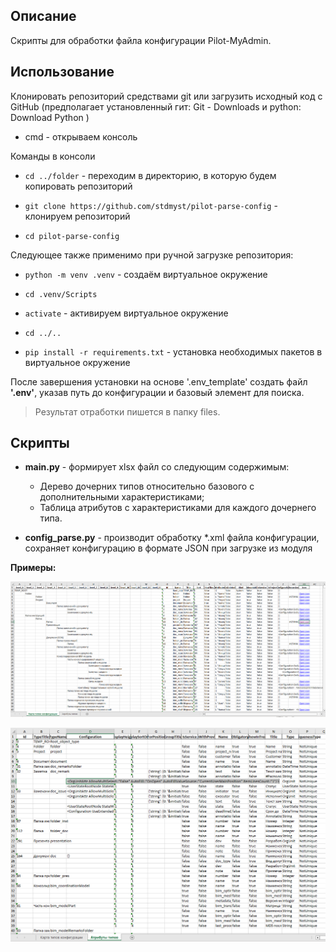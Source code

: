 ## Описание
Скрипты для обработки файла конфигурации Pilot-MyAdmin.

## Использование

Клонировать репозиторий средствами git или загрузить исходный код с GitHub (предполагает установленный гит: Git - Downloads и python: Download Python )

- cmd - открываем консоль

Команды в консоли

- `cd ../folder` - переходим в директорию, в которую будем копировать репозиторий

- `git clone https://github.com/stdmyst/pilot-parse-config` - клонируем репозиторий

- `cd pilot-parse-config`

Следующее также применимо при ручной загрузке репозитория:

- `python -m venv .venv` - создаём виртуальное окружение

- `cd .venv/Scripts`

- `activate` - активируем виртуальное окружение

- `cd ../..`

- `pip install -r requirements.txt` - установка необходимых пакетов в виртуальное окружение

После завершения установки на основе '.env_template' создать файл **'.env'**, указав путь до конфигурации и базовый элемент для поиска.

> Результат отработки пишется в папку files.


## Скрипты

- **main.py** - формирует xlsx файл со следующим содержимым:

    - Дерево дочерних типов относительно базового с дополнительными характеристиками;
    - Таблица атрибутов с характеристиками для каждого дочернего типа.

- **config_parse.py** - производит обработку *.xml файла конфигурации, сохраняет конфигурацию в формате JSON при загрузке из модуля

**Примеры:**

![](images/example_1.png)

![](images/example_2.png)